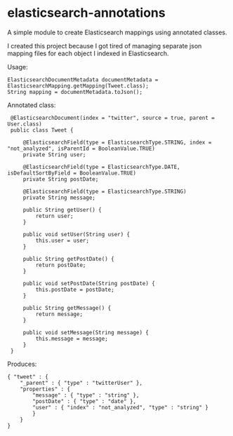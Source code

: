 elasticsearch-annotations
=========================

A simple module to create Elasticsearch mappings using annotated classes.

I created this project because I got tired of managing separate json mapping files for each object I indexed in Elasticsearch.

Usage:

    ElasticsearchDocumentMetadata documentMetadata = ElasticsearchMapping.getMapping(Tweet.class);
    String mapping = documentMetadata.toJson();

 Annotated class:

     @ElasticsearchDocument(index = "twitter", source = true, parent = User.class)
     public class Tweet {

         @ElasticsearchField(type = ElasticsearchType.STRING, index = "not_analyzed", isParentId = BooleanValue.TRUE)
         private String user;

         @ElasticsearchField(type = ElasticsearchType.DATE, isDefaultSortByField = BooleanValue.TRUE)
         private String postDate;

         @ElasticsearchField(type = ElasticsearchType.STRING)
         private String message;

         public String getUser() {
             return user;
         }

         public void setUser(String user) {
             this.user = user;
         }

         public String getPostDate() {
             return postDate;
         }

         public void setPostDate(String postDate) {
             this.postDate = postDate;
         }

         public String getMessage() {
             return message;
         }

         public void setMessage(String message) {
             this.message = message;
         }
     }

 Produces:

    { "tweet" : {
        "_parent" : { "type" : "twitterUser" },
        "properties" : {
            "message" : { "type" : "string" },
            "postDate" : { "type" : "date" },
            "user" : { "index" : "not_analyzed", "type" : "string" }
            }
        }
    }
